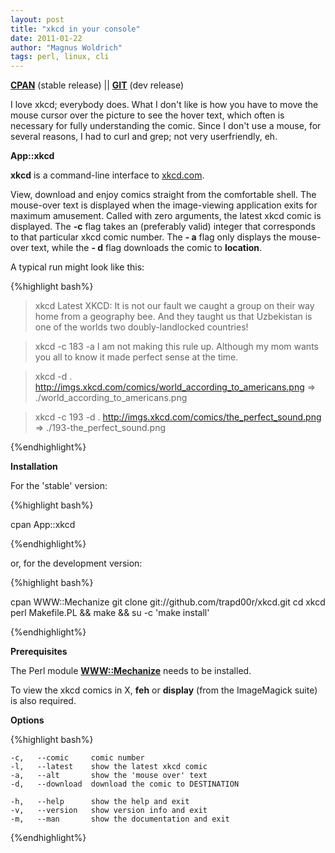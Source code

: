 ```yaml
---
layout: post
title: "xkcd in your console"
date: 2011-01-22
author: "Magnus Woldrich"
tags: perl, linux, cli
---
```


<a href="http://search.cpan.org/~woldrich/App-xkcd/"><b>CPAN</b></a> (stable release) || <a href="https://github.com/trapd00r/xkcd"><b> GIT</b></a> (dev release)

I love xkcd; everybody does.
What I don't like is how you have to move the mouse cursor over the
picture to see the hover text, which often is necessary for fully
understanding the comic. Since I don't use a mouse, for several reasons,
I had to curl and grep; not very userfriendly, eh.


**App::xkcd**

<strong>xkcd</strong> is a command-line interface to <a
href="http://xkcd.com">xkcd.com</a>.

View, download and enjoy comics straight from the comfortable shell. The
mouse-over text is displayed when the image-viewing application exits
for maximum amusement. Called with zero arguments, the latest xkcd comic
is displayed. The <strong>-c</strong> flag takes an (preferably valid)
integer that corresponds to that particular xkcd comic number. The <strong>-
a</strong> flag only displays the mouse-over text, while the <strong>-
d</strong> flag downloads the comic to <strong>location</strong>.

A typical run might look like this:

{%highlight bash%}

> xkcd
Latest XKCD:
 It is not our fault we caught a group on their way home from a geography bee.
 And they taught us that Uzbekistan is one of the worlds two doubly-landlocked
 countries!

> xkcd -c 183 -a
 I am not making this rule up.
 Although my mom wants you all to know it made perfect sense at the time.

> xkcd -d .
http://imgs.xkcd.com/comics/world_according_to_americans.png
  => ./world_according_to_americans.png

> xkcd -c 193 -d .
http://imgs.xkcd.com/comics/the_perfect_sound.png
  => ./193-the_perfect_sound.png

{%endhighlight%}

**Installation**

For the 'stable' version:

{%highlight bash%}

cpan App::xkcd

{%endhighlight%}

or, for the development version:

{%highlight bash%}

cpan WWW::Mechanize
git clone git://github.com/trapd00r/xkcd.git
cd xkcd
perl Makefile.PL && make && su -c 'make install'

{%endhighlight%}

**Prerequisites**

The Perl module <a
href="http://search.cpan.org/~petdance/WWW-Mechanize-1.66/lib/WWW/Mechanize.pm"><strong>WWW::Mechanize</strong></a> needs to be installed.

To view the xkcd comics in X, <strong>feh</strong> or <strong>display</strong> (from the ImageMagick suite) is also required.

**Options**

{%highlight bash%}

    -c,   --comic     comic number
    -l,   --latest    show the latest xkcd comic
    -a,   --alt       show the 'mouse over' text
    -d,   --download  download the comic to DESTINATION

    -h,   --help      show the help and exit
    -v,   --version   show version info and exit
    -m,   --man       show the documentation and exit

{%endhighlight%}

